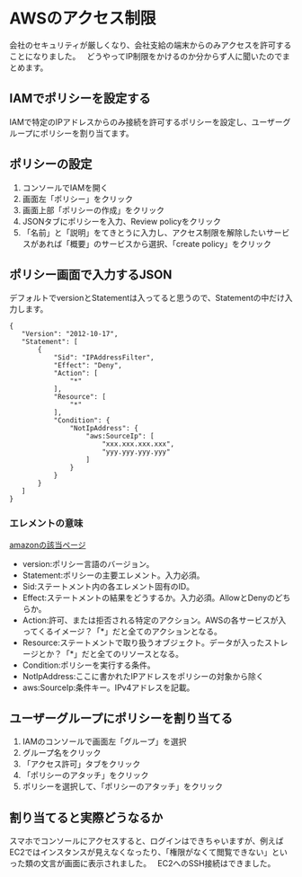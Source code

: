 # AWSのアクセス制限  
会社のセキュリティが厳しくなり、会社支給の端末からのみアクセスを許可することになりました。  
どうやってIP制限をかけるのか分からず人に聞いたのでまとめます。  

## IAMでポリシーを設定する  
IAMで特定のIPアドレスからのみ接続を許可するポリシーを設定し、ユーザーグループにポリシーを割り当てます。  

## ポリシーの設定  
1. コンソールでIAMを開く  
2. 画面左「ポリシー」をクリック  
3. 画面上部「ポリシーの作成」をクリック  
4. JSONタブにポリシーを入力、Review policyをクリック  
5. 「名前」と「説明」をてきとうに入力し、アクセス制限を解除したいサービスがあれば「概要」のサービスから選択、「create policy」をクリック  

## ポリシー画面で入力するJSON  
デフォルトでversionとStatementは入ってると思うので、Statementの中だけ入力します。  
```
{
   "Version": "2012-10-17",
   "Statement": [
       {
           "Sid": "IPAddressFilter",
           "Effect": "Deny",
           "Action": [
               "*"
           ],
           "Resource": [
               "*"
           ],
           "Condition": {
               "NotIpAddress": {
                   "aws:SourceIp": [
                       "xxx.xxx.xxx.xxx",
                       "yyy.yyy.yyy.yyy"
                   ]
               }
           }
       }
   ]
}
```
### エレメントの意味  
[amazonの該当ページ](https://docs.aws.amazon.com/ja_jp/IAM/latest/UserGuide/reference_policies_elements.html)
- version:ポリシー言語のバージョン。  
- Statement:ポリシーの主要エレメント。入力必須。  
- Sid:ステートメント内の各エレメント固有のID。  
- Effect:ステートメントの結果をどうするか。入力必須。AllowとDenyのどちらか。  
- Action:許可、または拒否される特定のアクション。AWSの各サービスが入ってくるイメージ？「*」だと全てのアクションとなる。  
- Resource:ステートメントで取り扱うオブジェクト。データが入ったストレージとか？「*」だと全てのリソースとなる。  
- Condition:ポリシーを実行する条件。  
- NotIpAddress:ここに書かれたIPアドレスをポリシーの対象から除く  
- aws:SourceIp:条件キー。IPv4アドレスを記載。  

## ユーザーグループにポリシーを割り当てる  
1. IAMのコンソールで画面左「グループ」を選択  
2. グループ名をクリック  
3. 「アクセス許可」タブをクリック  
4. 「ポリシーのアタッチ」をクリック  
5. ポリシーを選択して、「ポリシーのアタッチ」をクリック  

## 割り当てると実際どうなるか  
スマホでコンソールにアクセスすると、ログインはできちゃいますが、例えばEC2ではインスタンスが見えなくなったり、「権限がなくて閲覧できない」といった類の文言が画面に表示されました。  
EC2へのSSH接続はできました。  



